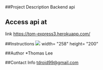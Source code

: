 ##Project Description
Backend api 
## Access api at

link https://tom-express3.herokuapp.com/

##Instructions
<img src="https://github.com/Tomwolverine/exprs3/tree/master/image"> width= "258" height= "200"

##Author
*Thomas Lee

##Contact Info
tdroid99@gmail.com